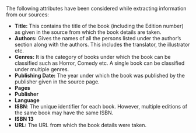 The following attributes have been considered while extracting information from our sources:
- **Title:** This contains the title of the book (including the Edition number) as given in the source from which the book details are taken.
- **Authors:** Gives the names of all the persons listed under the author’s section along with the authors. This includes the translator, the illustrator etc.
- **Genres:** It is the category of books under which the book can be classified such as Horror, Comedy etc. A single book can be classified under multiple genres.
- **Publishing Date:** The year under which the book was published by the publisher given in the source page.
- **Pages**
- **Publisher**
- **Language**
- **ISBN**: The unique identifier for each book. However, multiple editions of the same book may have the same ISBN.
- **ISBN 13**
- **URL:** The URL from which the book details were taken.
